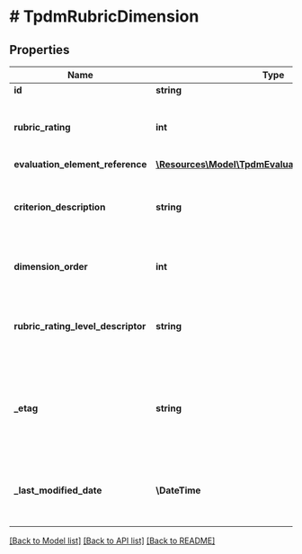 # # TpdmRubricDimension

## Properties

Name | Type | Description | Notes
------------ | ------------- | ------------- | -------------
**id** | **string** |  | [optional]
**rubric_rating** | **int** | The rating achieved for the rubric dimension. |
**evaluation_element_reference** | [**\Resources\Model\TpdmEvaluationElementReference**](TpdmEvaluationElementReference.md) |  |
**criterion_description** | **string** | The criterion description for the rubric dimension. |
**dimension_order** | **int** | The order for the rubric dimension. | [optional]
**rubric_rating_level_descriptor** | **string** | The rating level achieved for the rubric dimension. | [optional]
**_etag** | **string** | A unique system-generated value that identifies the version of the resource. | [optional]
**_last_modified_date** | **\DateTime** | The date and time the resource was last modified. | [optional]

[[Back to Model list]](../../README.md#models) [[Back to API list]](../../README.md#endpoints) [[Back to README]](../../README.md)
